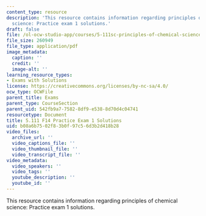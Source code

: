 ```yaml
---
content_type: resource
description: 'This resource contains information regarding principles of chemical
  science: Practice exam 1 solutions.'
draft: false
file: /ol-ocw-studio-app/courses/5-111sc-principles-of-chemical-science-fall-2014/b08a6b7502f83b0f97c56d3b2d418b28_MIT5_111F14_PractExam1Sol.pdf
file_size: 260949
file_type: application/pdf
image_metadata:
  caption: ''
  credit: ''
  image-alt: ''
learning_resource_types:
- Exams with Solutions
license: https://creativecommons.org/licenses/by-nc-sa/4.0/
ocw_type: OCWFile
parent_title: Exams
parent_type: CourseSection
parent_uid: 542fb9a7-7582-8df9-e538-8d70d4c04741
resourcetype: Document
title: 5.111 F14 Practice Exam 1 Solutions
uid: b08a6b75-02f8-3b0f-97c5-6d3b2d418b28
video_files:
  archive_url: ''
  video_captions_file: ''
  video_thumbnail_file: ''
  video_transcript_file: ''
video_metadata:
  video_speakers: ''
  video_tags: ''
  youtube_description: ''
  youtube_id: ''
---
```

This resource contains information regarding principles of chemical science: Practice exam 1 solutions.